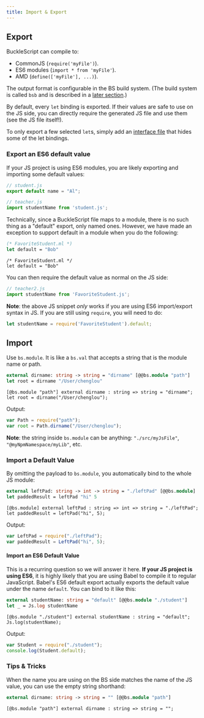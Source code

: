 ```yaml
---
title: Import & Export
---
```


## Export

BuckleScript can compile to:

- CommonJS (`require('myFile')`).
- ES6 modules (`import * from 'myFile'`).
- AMD (`define(['myFile'], ...)`).

The output format is configurable in the BS build system. (The build system is called `bsb` and is described in a [later section](build-overview.md).)

By default, every `let` binding is exported. If their values are safe to use on the JS side, you can directly require the generated JS file and use them (see the JS file itself!).

To only export a few selected `let`s, simply add an [interface file](https://reasonml.github.io/docs/en/module.html#signatures) that hides some of the let bindings.

### Export an ES6 default value

If your JS project is using ES6 modules, you are likely exporting and importing some default values:

```js
// student.js
export default name = "Al";
```

```js
// teacher.js
import studentName from 'student.js';
```

Technically, since a BuckleScript file maps to a module, there is no such thing as a "default" export, only named ones. However, we have made an exception to support default in a module when you do the following:

```ocaml
(* FavoriteStudent.ml *)
let default = "Bob"
```

```reason
/* FavoriteStudent.ml */
let default = "Bob"
```

<!-- TODO: playground link on the result -->

You can then require the default value as normal on the JS side:

```js
// teacher2.js
import studentName from 'FavoriteStudent.js';
```

**Note**: the above JS snippet _only_ works if you are using ES6 import/export syntax in JS. If you are still using `require`, you will need to do:

```js
let studentName = require('FavoriteStudent').default;
```

## Import

Use `bs.module`. It is like a `bs.val` that accepts a string that is the module name or path.

```ocaml
external dirname: string -> string = "dirname" [@@bs.module "path"]
let root = dirname "/User/chenglou"
```

```reason
[@bs.module "path"] external dirname : string => string = "dirname";
let root = dirname("/User/chenglou");
```

Output:

```js
var Path = require("path");
var root = Path.dirname("/User/chenglou");
```

**Note**: the string inside `bs.module` can be anything: `"./src/myJsFile"`, `"@myNpmNamespace/myLib"`, etc.

### Import a Default Value

By omitting the payload to `bs.module`, you automatically bind to the whole JS module:

```ocaml
external leftPad: string -> int -> string = "./leftPad" [@@bs.module]
let paddedResult = leftPad "hi" 5
```

```reason
[@bs.module] external leftPad : string => int => string = "./leftPad";
let paddedResult = leftPad("hi", 5);
```

Output:

```js
var LeftPad = require("./leftPad");
var paddedResult = LeftPad("hi", 5);
```

#### Import an ES6 Default Value

This is a recurring question so we will answer it here. **If your JS project is using ES6**, it is highly likely that you are using Babel to compile it to regular JavaScript. Babel's ES6 default export actually exports the default value under the name `default`. You can bind to it like this:

```ocaml
external studentName: string = "default" [@@bs.module "./student"]
let _ = Js.log studentName
```

```reason
[@bs.module "./student"] external studentName : string = "default";
Js.log(studentName);
```

Output:

```js
var Student = require("./student");
console.log(Student.default);
```

### Tips & Tricks

When the name you are using on the BS side matches the name of the JS value, you can use the empty string shorthand:

```ocaml
external dirname: string -> string = "" [@@bs.module "path"]
```

```reason
[@bs.module "path"] external dirname : string => string = "";
```
